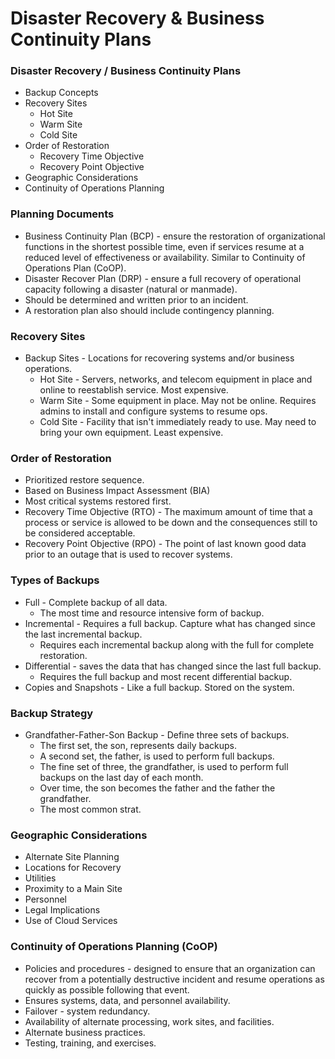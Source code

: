 # Disaster Recovery & Business Continuity Plans

### **Disaster Recovery / Business Continuity Plans**

* Backup Concepts
* Recovery Sites
  * Hot Site
  * Warm Site
  * Cold Site
* Order of Restoration
  * Recovery Time Objective
  * Recovery Point Objective
* Geographic Considerations
* Continuity of Operations Planning

### **Planning Documents**

* Business Continuity Plan \(BCP\) - ensure the restoration of organizational functions in the shortest possible time, even if services resume at a reduced level of effectiveness or availability. Similar to Continuity of Operations Plan \(CoOP\).
* Disaster Recover Plan \(DRP\) - ensure a full recovery of operational capacity following a disaster \(natural or manmade\).
* Should be determined and written prior to an incident.
* A restoration plan also should include contingency planning.

### **Recovery Sites**

* Backup Sites - Locations for recovering systems and/or business operations.
  * Hot Site - Servers, networks, and telecom equipment in place and online to reestablish service. Most expensive.
  * Warm Site - Some equipment in place. May not be online. Requires admins to install and configure systems to resume ops.
  * Cold Site - Facility that isn't immediately ready to use. May need to bring your own equipment. Least expensive.

### **Order of Restoration**

* Prioritized restore sequence.
* Based on Business Impact Assessment \(BIA\)
* Most critical systems restored first.
* Recovery Time Objective \(RTO\) - The maximum amount of time that a process or service is allowed to be down and the consequences still to be considered acceptable.
* Recovery Point Objective \(RPO\) - The point of last known good data prior to an outage that is used to recover systems.

### **Types of Backups**

* Full - Complete backup of all data.
  * The most time and resource intensive form of backup.
* Incremental - Requires a full backup. Capture what has changed since the last incremental backup.
  * Requires each incremental backup along with the full for complete restoration.
* Differential - saves the data that has changed since the last full backup.
  * Requires the full backup and most recent differential backup.
* Copies and Snapshots - Like a full backup. Stored on the system.

### **Backup Strategy**

* Grandfather-Father-Son Backup - Define three sets of backups.
  * The first set, the son, represents daily backups.
  * A second set, the father, is used to perform full backups.
  * The fine set of three, the grandfather, is used to perform full backups on the last day of each month.
  * Over time, the son becomes the father and the father the grandfather.
  * The most common strat.

### **Geographic Considerations**

* Alternate Site Planning
* Locations for Recovery
* Utilities
* Proximity to a Main Site
* Personnel
* Legal Implications
* Use of Cloud Services

### **Continuity of Operations Planning \(CoOP\)**

* Policies and procedures - designed to ensure that an organization can recover from a potentially destructive incident and resume operations as quickly as possible following that event.
* Ensures systems, data, and personnel availability.
* Failover - system redundancy.
* Availability of alternate processing, work sites, and facilities.
* Alternate business practices.
* Testing, training, and exercises.

